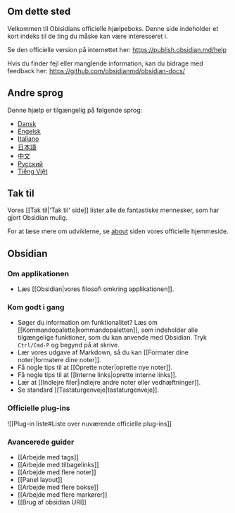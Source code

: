 ## Om dette sted
Velkommen til Obisidians officielle hjælpeboks. Denne side indeholder et kort indeks til de ting du måske kan være interesseret i.

Se den officielle version på internettet her: https://publish.obsidian.md/help

Hvis du finder fejl eller manglende information, kan du bidrage med feedback her: https://github.com/obsidianmd/obsidian-docs/

## Andre sprog

Denne hjælp er tilgængelig på følgende sprog:

- [Dansk](https://publish.obsidian.md/help-da)
- [Engelsk](https://help.obsidian.md/Index)
- [Italiano](https://publish.obsidian.md/help-it)
- [日本語](https://publish.obsidian.md/help-ja)
- [中文](https://publish.obsidian.md/help-zh)
- [Русский](https://publish.obsidian.md/help-ru)
- [Tiếng Việt](https://publish.obsidian.md/help-vi)

## Tak til

Vores [[Tak til|'Tak til' side]] lister alle de fantastiske mennesker, som har gjort Obsidian mulig.

For at læse mere om udviklerne, se [about](https://obsidian.md/about) siden vores officielle hjemmeside.

## Obsidian

### Om applikationen

- Læs [[Obsidian|vores filosofi omkring applikationen]].

### Kom godt i gang

- Søger du information om funktionalitet? Læs om [[Kommandopalette|kommandopaletten]], som indeholder alle tilgængelige funktioner, som du kan anvende med Obsidian. Tryk  `Ctrl/Cmd-P` og begynd på at skrive.
- Lær vores udgave af Markdown, så du kan [[Formater dine noter|formatere dine noter]].
- Få nogle tips til at [[Oprette noter|oprette nye noter]].
- Få nogle tips til at [[Interne links|oprette interne links]].
- Lær at [[Indlejre filer|indlejre andre noter eller vedhæftninger]].
- Se standard [[Tastaturgenveje|tastaturgenveje]].

### Officielle plug-ins

![[Plug-in liste#Liste over nuværende officielle plug-ins]]

### Avancerede guider

- [[Arbejde med tags]]
- [[Arbejde med tilbagelinks]]
- [[Arbejde med flere noter]]
- [[Panel layout]]
- [[Arbejde med flere bokse]]
- [[Arbejde med flere markører]]
- [[Brug af obsidian URI]]

